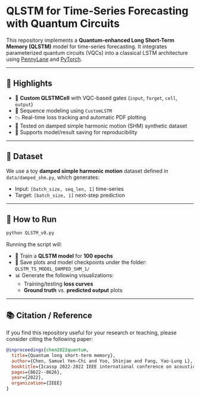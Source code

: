 # QLSTM for Time-Series Forecasting with Quantum Circuits

This repository implements a **Quantum-enhanced Long Short-Term Memory (QLSTM)** model for time-series forecasting. It integrates parameterized quantum circuits (VQCs) into a classical LSTM architecture using [PennyLane](https://pennylane.ai/) and [PyTorch](https://pytorch.org/).

---

## 🚀 Highlights

- 🧠 **Custom QLSTMCell** with VQC-based gates (`input`, `forget`, `cell`, `output`)
- 🔁 Sequence modeling using `CustomLSTM`
- 📉 Real-time loss tracking and automatic PDF plotting
- 🧪 Tested on damped simple harmonic motion (SHM) synthetic dataset
- 💾 Supports model/result saving for reproducibility

---

## 🧪 Dataset

We use a toy **damped simple harmonic motion** dataset defined in `data/damped_shm.py`, which generates:

- Input: `[batch_size, seq_len, 1]` time-series
- Target: `[batch_size, 1]` next-step prediction

---

## 🚀 How to Run

```bash
python QLSTM_v0.py
```

Running the script will:

- 🧠 Train a **QLSTM model** for **100 epochs**
- 💾 Save plots and model checkpoints under the folder:  
  `QLSTM_TS_MODEL_DAMPED_SHM_1/`
- 📊 Generate the following visualizations:
  - Training/testing **loss curves**
  - **Ground truth** vs. **predicted output** plots

---


## 📚 Citation / Reference

If you find this repository useful for your research or teaching, please consider citing the following paper:

```bibtex
@inproceedings{chen2022quantum,
  title={Quantum long short-term memory},
  author={Chen, Samuel Yen-Chi and Yoo, Shinjae and Fang, Yao-Lung L},
  booktitle={Icassp 2022-2022 IEEE international conference on acoustics, speech and signal processing (ICASSP)},
  pages={8622--8626},
  year={2022},
  organization={IEEE}
}
